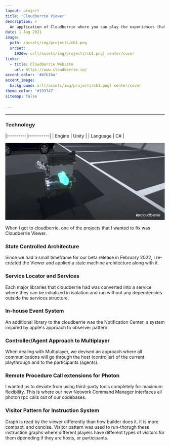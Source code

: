 ```yaml
---
layout: project
title: 'Cloudberrie Viewer'
description: >
  An application of Cloudberrie where you can play the experiences that you built using Cloudberrie Builder
date: 1 Aug 2021
image: 
  path: /assets/img/projects/cb1.png
  srcset: 
    1920w: url(/assets/img/projects/cb1.png) center/cover
links:
  - title: Cloudberrie Website
    url: https://www.cloudberrie.io/
accent_color: '#4fb1ba'
accent_image:
  background: url(/assets/img/projects/cb1.png) center/cover
theme_color: '#193747'
sitemap: false

---
```

---

### Technology

|:---------|:----------|
| Engine      |         Unity | 
| Language      |         C# |

![200x200](/assets/img/projects/cb4.png "Small example image")

When I got to cloudberrie, one of the projects that I wanted to fix was Cloudberrie Viewer.

### State Controlled Architecture

Since we had a small timeframe for our beta release in February 2022, I re-created the Viewer and applied a state machine architecture along with it.

### Service Locator and Services

Each major libraries that cloudberrie had was converted into a service where they can be initialized in isolation and run without any dependencies outside the services structure.

### In-house Event System

An additional library to the cloudberrie was the Notification Center, a system inspired by apple's approach to observer pattern. 

### Controller/Agent Approach to Multiplayer

When dealing with Multiplayer, we devised an approach where all communications will go through the host (controller) of the current playthrough and to the participants (agents).

### Remote Procedure Call extensions for Photon

I wanted us to deviate from using third-party tools completely for maximum flexibility. This is where our new Network Command Manager interfaces all photon rpc calls out of our codebases.

### Visitor Pattern for Instruction System

Graph is read by the viewer differently than how builder does it. It is more compact, and concise. Visitor pattern was used to run-thorugh these instruction graphs where different players have different types of visitors for them dpeneding if they are hosts, or participants.